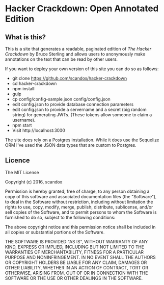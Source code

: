 # Hacker Crackdown: Open Annotated Edition

## What is this?

This is a site that generates a readable, paginated edition of _The Hacker Crackdown_ by Bruce Sterling and allows users to anonymously make annotations on the text that can be read by other users.

If you want to deploy your own version of this site you can do so as follows:

*  git clone https://github.com/scandox/hacker-crackdown
*  cd hacker-crackdown
*  npm install
*  gulp
*  cp config/config-sample.json config/config.json 
*  edit config.json to provide database connection parameters
*  edit config.json to provide a servername and a secret (big random string) for generating JWTs. (These tokens allow someone to claim a username).
*  npm start
*  Visit http://localhost:3000

The site does rely on a Postgres installation. While it does use the Sequelize ORM I've used the JSON data types that are custom to Postgres.

## Licence

The MIT License

Copyright (c) 2016, scandox

Permission is hereby granted, free of charge, to any person obtaining a copy
of this software and associated documentation files (the "Software"), to deal
in the Software without restriction, including without limitation the rights
to use, copy, modify, merge, publish, distribute, sublicense, and/or sell
copies of the Software, and to permit persons to whom the Software is
furnished to do so, subject to the following conditions:

The above copyright notice and this permission notice shall be included in
all copies or substantial portions of the Software.

THE SOFTWARE IS PROVIDED "AS IS", WITHOUT WARRANTY OF ANY KIND, EXPRESS OR
IMPLIED, INCLUDING BUT NOT LIMITED TO THE WARRANTIES OF MERCHANTABILITY,
FITNESS FOR A PARTICULAR PURPOSE AND NONINFRINGEMENT. IN NO EVENT SHALL THE
AUTHORS OR COPYRIGHT HOLDERS BE LIABLE FOR ANY CLAIM, DAMAGES OR OTHER
LIABILITY, WHETHER IN AN ACTION OF CONTRACT, TORT OR OTHERWISE, ARISING FROM,
OUT OF OR IN CONNECTION WITH THE SOFTWARE OR THE USE OR OTHER DEALINGS IN
THE SOFTWARE.
